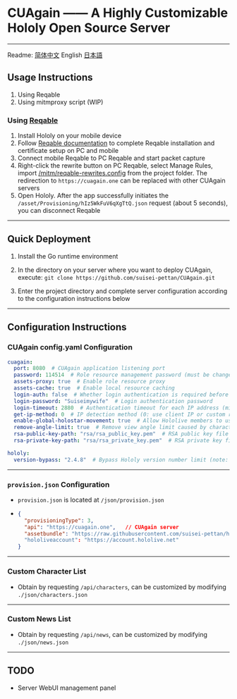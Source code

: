 # CUAgain —— A Highly Customizable Hololy Open Source Server

---

Readme: [简体中文](/readme_zh.md)  English  [日本語](/readme_ja.md)
## Usage Instructions
1. Using Reqable
2. Using mitmproxy script (WIP)

### Using [Reqable](https://reqable.com)
1. Install Hololy on your mobile device
2. Follow [Reqable documentation](https://reqable.com/docs/getting-started/) to complete Reqable installation and certificate setup on PC and mobile
3. Connect mobile Reqable to PC Reqable and start packet capture
4. Right-click the rewrite button on PC Reqable, select Manage Rules, import [/mitm/reqable-rewrites.config](/mitm/reqable-rewrites.config) from the project folder. The redirection to `https://cuagain.one` can be replaced with other CUAgain servers
5. Open Hololy. After the app successfully initiates the `/asset/Provisioning/hIz5WkFuV6qXgTtQ.json` request (about 5 seconds), you can disconnect Reqable

---
## Quick Deployment

1. Install the Go runtime environment

2. In the directory on your server where you want to deploy CUAgain, execute: `git clone https://github.com/suisei-pettan/CUAgain.git`

3. Enter the project directory and complete server configuration according to the configuration instructions below

---
## Configuration Instructions
### CUAgain config.yaml Configuration
```yaml
cuagain:
  port: 8080  # CUAgain application listening port
  password: 114514  # Role resource management password (must be changed to a custom strong password)
  assets-proxy: true  # Enable role resource proxy
  assets-cache: true  # Enable local resource caching
  login-auth: false  # Whether login authentication is required before use
  login-password: "Suiseimywife"  # Login authentication password
  login-timeout: 2880  # Authentication timeout for each IP address (minutes)
  get-ip-method: 0  # IP detection method (0: use client IP or custom request header)
  enable-global-holostar-movement: true  # Allow Hololive members to use Holostar member actions
  remove-angle-limit: true  # Remove view angle limit caused by character skirt bottom
  rsa-public-key-path: "rsa/rsa_public_key.pem"  # RSA public key file path
  rsa-private-key-path: "rsa/rsa_private_key.pem"  # RSA private key file path

hololy:
  version-bypass: "2.4.8"  # Bypass Hololy version number limit (note: invalid after official service stops)
```
---
### `provision.json` Configuration
- `provision.json` is located at `/json/provision.json`

- ``````json
  {
    "provisioningType": 3,
    "api": "https://cuagain.one",	// CUAgain server
    "assetbundle": "https://raw.githubusercontent.com/suisei-pettan/hololy-assets/refs/heads/main",	// Resource file location, can be filled with https://cuagain.one/asset when server's assets-proxy is true
    "hololiveaccount": "https://account.hololive.net"
  }
  ``````

---
### Custom Character List
- Obtain by requesting `/api/characters`, can be customized by modifying `./json/characters.json`
---
### Custom News List
- Obtain by requesting `/api/news`, can be customized by modifying `./json/news.json`
---

## TODO
- Server WebUI management panel